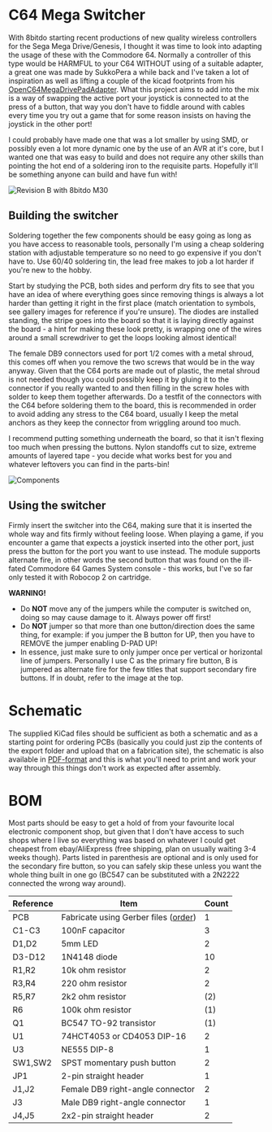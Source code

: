 # C64 Mega Switcher

With 8bitdo starting recent productions of new quality wireless controllers for the Sega Mega Drive/Genesis, I thought it was time to look into adapting the usage of these with the Commodore 64. Normally a controller of this type would be HARMFUL to your C64 WITHOUT using of a suitable adapter, a great one was made by SukkoPera a while back and I've taken a lot of inspiration as well as lifting a couple of the kicad footprints from his [OpenC64MegaDrivePadAdapter](https://github.com/SukkoPera/OpenC64MegaDrivePadAdapter). What this project aims to add into the mix is a way of swapping the active port your joystick is connected to at the press of a button, that way you don't have to fiddle around with cables every time you try out a game that for some reason insists on having the joystick in the other port!

I could probably have made one that was a lot smaller by using SMD, or possibly even a lot more dynamic one by the use of an AVR at it's core, but I wanted one that was easy to build and does not require any other skills than pointing the hot end of a soldering iron to the requisite parts. Hopefully it'll be something anyone can build and have fun with!

![Revision B with 8bitdo M30](https://github.com/tebl/C64-Mega-Switcher/raw/master/gallery/2019-09-26%2015.48.07.jpg)

## Building the switcher
Soldering together the few components should be easy going as long as you have access to reasonable tools, personally I'm using a cheap soldering station with adjustable temperature so no need to go expensive if you don't have to. Use 60/40 soldering tin, the lead free makes to job a lot harder if you're new to the hobby.

Start by studying the PCB, both sides and perform dry fits to see that you have an idea of where everything goes since removing things is always a lot harder than getting it right in the first place (match orientation to symbols, see gallery images for reference if you're unsure). The diodes are installed standing, the stripe goes into the board so that it is laying directly against the board - a hint for making these look pretty, is wrapping one of the wires around a small screwdriver to get the loops looking almost identical!

The female DB9 connectors used for port 1/2 comes with a metal shroud, this comes off when you remove the two screws that would be in the way anyway. Given that the C64 ports are made out of plastic, the metal shroud is not needed though you could possibly keep it by gluing it to the connector if you really wanted to and then filling in the screw holes with solder to keep them together afterwards. Do a testfit of the connectors with the C64 before soldering them to the board, this is recommended in order to avoid adding any stress to the C64 board, usually I keep the metal anchors as they keep the connector from wriggling around too much.

I recommend putting something underneath the board, so that it isn't flexing too much when pressing the buttons. Nylon standoffs cut to size, extreme amounts of layered tape - you decide what works best for you and whatever leftovers you can find in the parts-bin!

![Components](https://github.com/tebl/C64-Mega-Switcher/raw/master/gallery/2019-07-30%2017.35.43.jpg)

## Using the switcher
Firmly insert the switcher into the C64, making sure that it is inserted the whole way and fits firmly without feeling loose. When playing a game, if you encounter a game that expects a joystick inserted into the other port, just press the button for the port you want to use instead. The module supports alternate fire, in other words the second button that was found on the ill-fated Commodore 64 Games System console - this works, but I've so far only tested it with Robocop 2 on cartridge.

**WARNING!**
 - Do **NOT** move any of the jumpers while the computer is switched on, doing so may cause damage to it. Always power off first!
 - Do **NOT** jumper so that more than one button/direction does the same thing, for example: if you jumper the B button for UP, then you have to REMOVE the jumper enabling D-PAD UP!
 - In essence, just make sure to only jumper once per vertical or horizontal line of jumpers. Personally I use C as the primary fire button, B is jumpered as alternate fire for the few titles that support secondary fire buttons. If in doubt, refer to the image at the top.
 

# Schematic
The supplied KiCad files should be sufficient as both a schematic and as a  starting point for ordering PCBs (basically you could just zip the contents of the export folder and upload that on a fabrication site), the schematic is also available in [PDF-format](https://github.com/tebl/C64_Mega_Switcher/raw/master/export/C64%20Mega%20Switcher.pdf) and this is what you'll need to print and work your way through this things don't work as expected after assembly.

# BOM
Most parts should be easy to get a hold of from your favourite local electronic component shop, but given that I don't have access to such shops where I live so everything was based on whatever I could get cheapest from ebay/AliExpress (free shipping, plan on usually waiting 3-4 weeks though). Parts listed in parenthesis are optional and is only used for the secondary fire button, so you can safely skip these unless you want the whole thing built in one go (BC547 can be substituted with a 2N2222 connected the wrong way around).

| Reference    | Item                                  | Count |
| ------------ | ------------------------------------- | ----- |
| PCB          | Fabricate using Gerber files ([order](https://www.pcbway.com/project/shareproject/Commodore_64_Mega_Switcher__Revision_B_.html?inviteid=88707))          |     1 |
| C1-C3        | 100nF capacitor                       |     3 |
| D1,D2        | 5mm LED                               |     2 |
| D3-D12       | 1N4148 diode                          |    10 |
| R1,R2        | 10k ohm resistor                      |     2 | 
| R3,R4        | 220 ohm resistor                      |     2 |
| R5,R7        | 2k2 ohm resistor                      |   (2) |
| R6           | 100k ohm resistor                     |   (1) |
| Q1           | BC547 TO-92 transistor                |   (1) |
| U1           | 74HCT4053 or CD4053 DIP-16            |     2 |
| U3           | NE555 DIP-8                           |     1 |
| SW1,SW2      | SPST momentary push button            |     2 |
| JP1          | 2-pin straight header                 |     1 |
| J1,J2        | Female DB9 right-angle connector      |     2 |
| J3           | Male DB9 right-angle connector        |     1 |
| J4,J5        | 2x2-pin straight header               |     2 |
